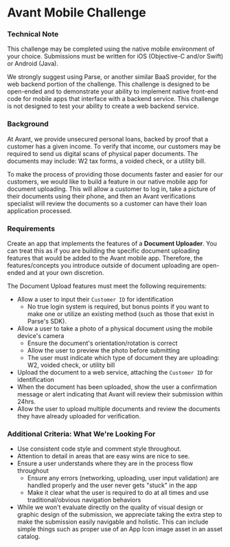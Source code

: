 # Avant Mobile Challenge


### Technical Note

This challenge may be completed using the native mobile environment of your choice. Submissions must be written for iOS (Objective-C and/or Swift) or Android (Java). 

We strongly suggest using Parse, or another similar BaaS provider, for the web backend portion of the challenge. This challenge is designed to be open-ended and to demonstrate your ability to implement native front-end code for mobile apps that interface with a backend service. This challenge is not designed to test your ability to create a web backend service.  

### Background 

At Avant, we provide unsecured personal loans, backed by proof that a customer has a given income. To verify that income, our customers may be required to send us digital scans of physical paper documents. The documents may include: W2 tax forms, a voided check, or a utility bill.  

To make the process of providing those documents faster and easier for our customers, we would like to build a feature in our native mobile app for document uploading. This will allow a customer to log in, take a picture of their documents using their phone, and then an Avant verifications specialist will review the documents so a customer can have their loan application processed. 


### Requirements 

Create an app that implements the features of a **Document Uploader**. You can treat this as if you are building the specific document uploading features that would be added to the Avant mobile app. Therefore, the features/concepts you introduce outside of document uploading are open-ended and at your own discretion. 

The Document Upload features must meet the following requirements:

* Allow a user to input their `Customer ID` for identification
	* No true login system is required, but bonus points if you want to make one or utilize an existing method (such as those that exist in Parse's SDK). 
* Allow a user to take a photo of a physical document using the mobile device's camera
	* Ensure the document's orientation/rotation is correct
	* Allow the user to preview the photo before submitting
	* The user must indicate which type of document they are uploading: W2, voided check, or utility bill
* Upload the document to a web service, attaching the `Customer ID` for identification  
* When the document has been uploaded, show the user a confirmation message or alert indicating that Avant will review their submission within 24hrs.
* Allow the user to upload multiple documents and review the documents they have already uploaded for verification. 

### Additional Criteria: What We're Looking For 

* Use consistent code style and comment style throughout. 
* Attention to detail in areas that are easy wins are nice to see.
* Ensure a user understands where they are in the process flow throughout
	* Ensure any errors (networking, uploading, user input validation) are handled properly and the user never gets "stuck" in the app
	* Make it clear what the user is required to do at all times and use traditional/obvious navigation behaviors 
* While we won't evaluate directly on the quality of visual design or graphic design of the submission, we appreciate taking the extra step to make the submission easily navigable and holistic. This can include simple things such as proper use of an App Icon image asset in an asset catalog.  

